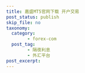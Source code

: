 ```yaml
---
title: 嘉盛MT5官网下载 开户交易
post_status: publish
skip_file: no
taxonomy:
  category:
        - forex-com
  post_tag:
        - 隔夜利息
        - 外汇平台
post_excerpt: 
---
```

